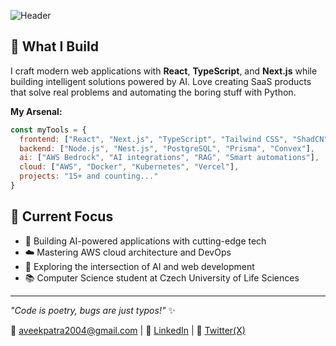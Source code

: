 
![Header](https://vt5eyv1e1r.ufs.sh/f/Ozz7E6ivPF5C3h7zMOk2Vf7jBMa0mdrtR9bwlvuyFUq4p6kJ)

## 🚀 What I Build

I craft modern web applications with **React**, **TypeScript**, and **Next.js** while building intelligent solutions powered by AI. Love creating SaaS products that solve real problems and automating the boring stuff with Python.

**My Arsenal:**
```javascript
const myTools = {
  frontend: ["React", "Next.js", "TypeScript", "Tailwind CSS", "ShadCN"],
  backend: ["Node.js", "Nest.js", "PostgreSQL", "Prisma", "Convex"],
  ai: ["AWS Bedrock", "AI integrations", "RAG", "Smart automations"],
  cloud: ["AWS", "Docker", "Kubernetes", "Vercel"],
  projects: "15+ and counting..."
}
```

## 🎯 Current Focus

- 🤖 Building AI-powered applications with cutting-edge tech
- ☁️ Mastering AWS cloud architecture and DevOps
- 🚀 Exploring the intersection of AI and web development
- 📚 Computer Science student at Czech University of Life Sciences

---

*"Code is poetry, bugs are just typos!"* ✨

📧 aveekpatra2004@gmail.com | 🔗 [LinkedIn](https://linkedin.com/in/aveekpatra) | 🔗 [Twitter(X)](https://x.com/aveek_patra)
